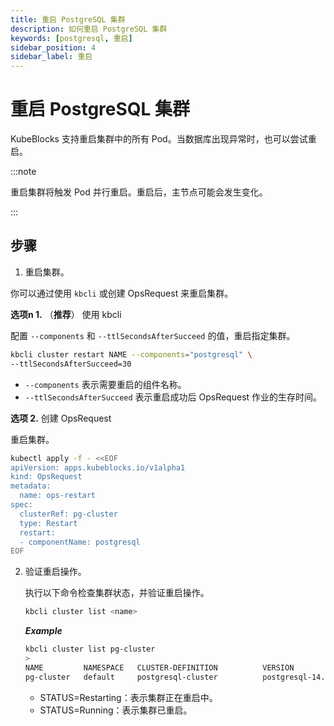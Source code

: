```yaml
---
title: 重启 PostgreSQL 集群
description: 如何重启 PostgreSQL 集群
keywords: [postgresql, 重启]
sidebar_position: 4
sidebar_label: 重启
---
```



# 重启 PostgreSQL 集群

KubeBlocks 支持重启集群中的所有 Pod。当数据库出现异常时，也可以尝试重启。

:::note

重启集群将触发 Pod 并行重启。重启后，主节点可能会发生变化。

:::

## 步骤

1. 重启集群。

  你可以通过使用 `kbcli` 或创建 OpsRequest 来重启集群。
  
   **选项n 1.** （**推荐**） 使用 kbcli

   配置 `--components` 和 `--ttlSecondsAfterSucceed` 的值，重启指定集群。

   ```bash
   kbcli cluster restart NAME --components="postgresql" \
   --ttlSecondsAfterSucceed=30
   ```

   - `--components` 表示需要重启的组件名称。
   - `--ttlSecondsAfterSucceed` 表示重启成功后 OpsRequest 作业的生存时间。

   **选项 2.** 创建 OpsRequest

   重启集群。

   ```bash
   kubectl apply -f - <<EOF
   apiVersion: apps.kubeblocks.io/v1alpha1
   kind: OpsRequest
   metadata:
     name: ops-restart
   spec:
     clusterRef: pg-cluster
     type: Restart 
     restart:
     - componentName: postgresql
   EOF
   ```

2. 验证重启操作。

   执行以下命令检查集群状态，并验证重启操作。

   ```bash
   kbcli cluster list <name>
   ```

   ***Example***

   ```bash
   kbcli cluster list pg-cluster
   >
   NAME         NAMESPACE   CLUSTER-DEFINITION          VERSION             TERMINATION-POLICY   STATUS    CREATED-TIME
   pg-cluster   default     postgresql-cluster          postgresql-14.7.0   Delete               Running   Mar 03,2023 18:28 UTC+0800
   ```

   * STATUS=Restarting：表示集群正在重启中。
   * STATUS=Running：表示集群已重启。
